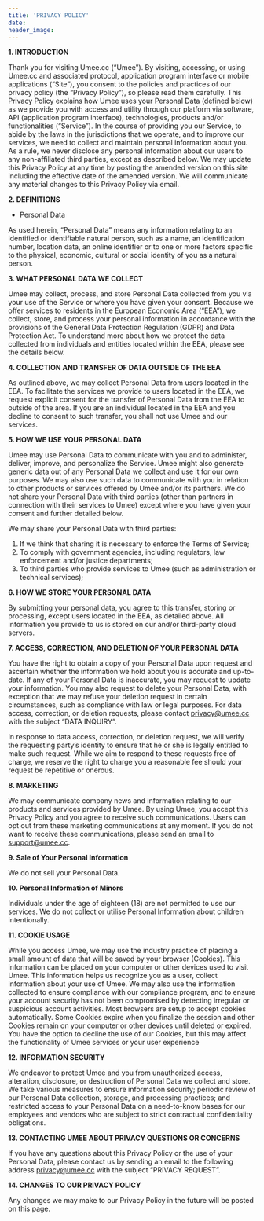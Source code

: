 ```yaml
---
title: 'PRIVACY POLICY'
date:
header_image:
---
```


**1. INTRODUCTION**

Thank you for visiting Umee.cc (“Umee”). By visiting, accessing, or using Umee.cc and 
associated protocol, application program interface or mobile applications (“Site”), you consent to
the policies and practices of our privacy policy (the “Privacy Policy”), so please read them 
carefully. This Privacy Policy explains how Umee uses your Personal Data (defined below) as 
we provide you with access and utility through our platform via software, API (application 
program interface), technologies, products and/or functionalities (“Service”). In the course of 
providing you our Service, to abide by the laws in the jurisdictions that we operate, and to 
improve our services, we need to collect and maintain personal information about you. As a rule,
we never disclose any personal information about our users to any non-affiliated third parties, 
except as described below. We may update this Privacy Policy at any time by posting the 
amended version on this site including the effective date of the amended version. We will 
communicate any material changes to this Privacy Policy via email.

**2. DEFINITIONS**

- Personal Data

As used herein, “Personal Data” means any information relating to an identified or identifiable 
natural person, such as a name, an identification number, location data, an online identifier or to 
one or more factors specific to the physical, economic, cultural or social identity of you as a 
natural person.

**3. WHAT PERSONAL DATA WE COLLECT**

Umee may collect, process, and store Personal Data collected from you via your use of the 
Service or where you have given your consent. 
Because we offer services to residents in the European Economic Area (“EEA”), we collect, 
store, and process your personal information in accordance with the provisions of the General 
Data Protection Regulation (GDPR) and Data Protection Act. To understand more about how 
we protect the data collected from individuals and entities located within the EEA, please see the
details below.

**4. COLLECTION AND TRANSFER OF DATA OUTSIDE OF THE EEA**

As outlined above, we may collect Personal Data from users located in the EEA. To facilitate the
services we provide to users located in the EEA, we request explicit consent for the transfer of 
Personal Data from the EEA to outside of the area. If you are an individual located in the EEA 
and you decline to consent to such transfer, you shall not use Umee and our services.

**5. HOW WE USE YOUR PERSONAL DATA**

Umee may use Personal Data to communicate with you and to administer, deliver, improve, and 
personalize the Service. Umee might also generate generic data out of any Personal Data we 
collect and use it for our own purposes. We may also use such data to communicate with you in 
relation to other products or services offered by Umee and/or its partners. We do not share your 
Personal Data with third parties (other than partners in connection with their services to Umee) 
except where you have given your consent and further detailed below.

We may share your Personal Data with third parties:

1. If we think that sharing it is necessary to enforce the Terms of Service;
2. To comply with government agencies, including regulators, law enforcement and/or justice 
departments;
3. To third parties who provide services to Umee (such as administration or technical services);

**6. HOW WE STORE YOUR PERSONAL DATA**

By submitting your personal data, you agree to this transfer, storing or processing, except users 
located in the EEA, as detailed above. All information you provide to us is stored on our and/or 
third-party cloud servers.

**7. ACCESS, CORRECTION, AND DELETION OF YOUR PERSONAL DATA**

You have the right to obtain a copy of your Personal Data upon request and ascertain whether the
information we hold about you is accurate and up-to-date. If any of your Personal Data is 
inaccurate, you may request to update your information. You may also request to delete your 
Personal Data, with exception that we may refuse your deletion request in certain circumstances, 
such as compliance with law or legal purposes. For data access, correction, or deletion requests, 
please contact privacy@umee.cc with the subject “DATA INQUIRY”.

In response to data access, correction, or deletion request, we will verify the requesting party’s 
identity to ensure that he or she is legally entitled to make such request. While we aim to respond
to these requests free of charge, we reserve the right to charge you a reasonable fee should your 
request be repetitive or onerous.

**8. MARKETING**

We may communicate company news and information relating to our products and services 
provided by Umee. By using Umee, you accept this Privacy Policy and you agree to receive such
communications.
Users can opt out from these marketing communications at any moment. If you do not want to 
receive these communications, please send an email to support@umee.cc.

**9. Sale of Your Personal Information**

We do not sell your Personal Data.

**10. Personal Information of Minors**

Individuals under the age of eighteen (18) are not permitted to use our services. We do not collect or utilise Personal Information about children intentionally.

**11. COOKIE USAGE**

While you access Umee, we may use the industry practice of placing a small amount of data that 
will be saved by your browser (Cookies). This information can be placed on your computer or 
other devices used to visit Umee. This information helps us recognize you as a user, collect 
information about your use of Umee. We may also use the information collected to ensure 
compliance with our compliance program, and to ensure your account security has not been 
compromised by detecting irregular or suspicious account activities.
Most browsers are setup to accept cookies automatically. Some Cookies expire when you 
finalize the session and other Cookies remain on your computer or other devices until deleted or 
expired. You have the option to decline the use of our Cookies, but this may affect the 
functionality of Umee services or your user experience

**12. INFORMATION SECURITY**

We endeavor to protect Umee and you from unauthorized access, alteration, disclosure, or 
destruction of Personal Data we collect and store. We take various measures to ensure 
information security; periodic review of our Personal Data collection, storage, and processing 
practices; and restricted access to your Personal Data on a need-to-know bases for our employees
and vendors who are subject to strict contractual confidentiality obligations.

**13. CONTACTING UMEE ABOUT PRIVACY QUESTIONS OR CONCERNS**

If you have any questions about this Privacy Policy or the use of your Personal Data, please 
contact us by sending an email to the following address privacy@umee.cc with the subject 
“PRIVACY REQUEST”.

**14. CHANGES TO OUR PRIVACY POLICY**

Any changes we may make to our Privacy Policy in the future will be posted on this page.

